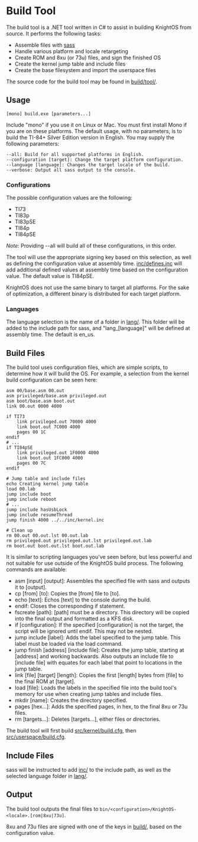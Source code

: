 # Build Tool

The build tool is a .NET tool written in C# to assist in building KnightOS from source. It performs the following tasks:

* Assemble files with [sass](http://github.com/SirCmpwn/sass/)
* Handle various platform and locale retargeting
* Create ROM and 8xu (or 73u) files, and sign the finished OS
* Create the kernel jump table and include files
* Create the base filesystem and import the userspace files

The source code for the build tool may be found in [build/tool/](https://github.com/SirCmpwn/KnightOS/tree/master/build/tool/).

## Usage

    [mono] build.exe [parameters...]

Include "mono" if you use it on Linux or Mac. You must first install Mono if you are on these platforms. The default usage,
with no parameters, is to build the TI-84+ Silver Edition version in English. You may supply the following parameters:

    --all: Build for all supported platforms in English.
    --configuration [target]: Change the target platform configuration.
    --language [language]: Changes the target locale of the build.
    --verbose: Output all sass output to the console.

### Configurations
    
The possible configuration values are the following:

* TI73
* TI83p
* TI83pSE
* TI84p
* TI84pSE

*Note*: Providing --all will build all of these configurations, in this order.

The tool will use the appropriate signing key based on this selection, as well as defining the configuration value at assembly
time. [inc/defines.inc](https://github.com/SirCmpwn/KnightOS/blob/master/inc/defines.inc) will add additional defined values
at assembly time based on the configuration value. The default value is TI84pSE.

KnightOS does not use the same binary to target all platforms. For the sake of optimization, a different binary is distributed
for each target platform.

### Languages

The language selection is the name of a folder in [lang/](https://github.com/SirCmpwn/KnightOS/blob/master/lang/). This folder
will be added to the include path for sass, and "lang_[language]" will be defined at assembly time. The default is en_us.

## Build Files

The build tool uses configuration files, which are simple scripts, to determine how it will build the OS. For example, a selection
from the kernel build configuration can be seen here:

    asm 00/base.asm 00.out
    asm privileged/base.asm privileged.out
    asm boot/base.asm boot.out
    link 00.out 0000 4000

    if TI73
        link privileged.out 70000 4000
        link boot.out 7C000 4000
        pages 00 1C
    endif
    # ...
    if TI84pSE
        link privileged.out 1F0000 4000
        link boot.out 1FC000 4000
        pages 00 7C
    endif

    # Jump table and include files
    echo Creating kernel jump table
    load 00.lab
    jump include boot
    jump include reboot
    # ...
    jump include hasUsbLock
    jump include resumeThread
    jump finish 4000 ../../inc/kernel.inc

    # Clean up
    rm 00.out 00.out.lst 00.out.lab
    rm privileged.out privileged.out.lst privileged.out.lab
    rm boot.out boot.out.lst boot.out.lab

It is similar to scripting languages you've seen before, but less powerful and not suitable for use outside of the KnightOS build
process. The following commands are available:

* asm \[input] \[output]: Assembles the specified file with sass and outputs it to \[output].
* cp \[from] \[to]: Copies the \[from] file to \[to].
* echo \[text]: Echos \[text] to the console during the build.
* endif: Closes the corresponding if statement.
* fscreate \[path]: \[path] must be a directory. This directory will be copied into the final output and formatted as a KFS disk.
* if \[configuration]: If the specified \[configuration] is not the target, the script will be ignored until endif. This may not be
  nested.
* jump include \[label]: Adds the label specified to the jump table. This label must be loaded via the load command.
* jump finish \[address] \[include file]: Creates the jump table, starting at \[address] and working backwards. Also outputs an
  include file to \[include file] with equates for each label that point to locations in the jump table.
* link \[file] \[target] \[length]: Copies the first \[length] bytes from \[file] to the final ROM at \[target].
* load \[file]: Loads the labels in the specified file into the build tool's memory for use when creating jump tables and include
  files.
* mkdir \[name]: Creates the directory specified.
* pages \[hex...]: Adds the specified pages, in hex, to the final 8xu or 73u files.
* rm \[targets...]: Deletes \[targets...], either files or directories.

The build tool will first build [src/kernel/build.cfg](https://github.com/SirCmpwn/KnightOS/blob/master/src/kernel/build.cfg), then
[src/userspace/build.cfg](https://github.com/SirCmpwn/KnightOS/blob/master/src/userspace/build.cfg).

## Include Files

sass will be instructed to add [inc/](https://github.com/SirCmpwn/KnightOS/blob/master/inc/) to the include path, as well as the
selected language folder in [lang/](https://github.com/SirCmpwn/KnightOS/blob/master/lang/).

## Output

The build tool outputs the final files to `bin/<configuration>/KnightOS-<locale>.[rom|8xu|73u]`.

8xu and 73u files are signed with one of the keys in [build/](https://github.com/SirCmpwn/KnightOS/blob/master/build/), based on
the configuration value.